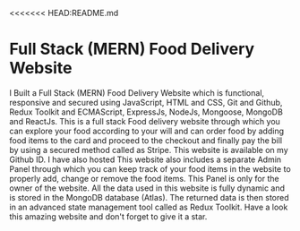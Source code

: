 <<<<<<< HEAD:README.md

# Full Stack (MERN) Food Delivery Website

I Built a Full Stack (MERN) Food Delivery Website which is functional, responsive and secured using JavaScript, HTML and CSS, Git and
Github, Redux Toolkit and ECMAScript, ExpressJs, NodeJs, Mongoose, MongoDB and ReactJs. This is a full stack Food delivery website through which you can explore your food according to your will and can order food by adding food items to the card and proceed to the checkout and finally pay the bill by using a secured method called as Stripe. This website is available on my Github ID. I have also hosted
This website also includes a separate Admin Panel through which you can keep track of your food items in the website to properly add, change or remove the food items. This Panel is only for the owner of the website. All the data used in this website is fully dynamic and is stored in the MongoDB database (Atlas). The returned data is then stored in an advanced state management tool called as Redux Toolkit. Have a look this amazing website and don't forget to give it a star.

